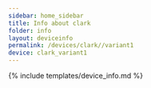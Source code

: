 ```yaml
---
sidebar: home_sidebar
title: Info about clark
folder: info
layout: deviceinfo
permalink: /devices/clark//variant1
device: clark_variant1
---
```

{% include templates/device_info.md %}
